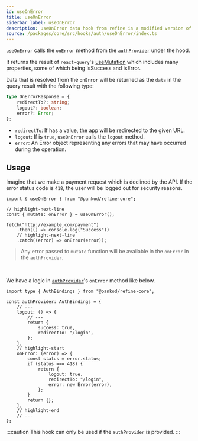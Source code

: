 ```yaml
---
id: useOnError
title: useOnError
siderbar_label: useOnError
description: useOnError data hook from refine is a modified version of react-query's useMutation for create mutations
source: /packages/core/src/hooks/auth/useOnError/index.ts
---
```


`useOnError` calls the `onError` method from the [`authProvider`](/api-reference/core/providers/auth-provider.md) under the hood.

It returns the result of `react-query`'s [useMutation](https://react-query.tanstack.com/reference/useMutation) which includes many properties, some of which being isSuccess and isError.

Data that is resolved from the `onError` will be returned as the `data` in the query result with the following type:

```ts
type OnErrorResponse = {
    redirectTo?: string;
    logout?: boolean;
    error?: Error;
};
```

-   `redirectTo`: If has a value, the app will be redirected to the given URL.
-   `logout`: If is `true`, `useOnError` calls the `logout` method.
-   `error`: An Error object representing any errors that may have occurred during the operation.

## Usage

Imagine that we make a payment request which is declined by the API. If the error status code is `418`, the user will be logged out for security reasons.

```tsx
import { useOnError } from "@pankod/refine-core";

// highlight-next-line
const { mutate: onError } = useOnError();

fetch("http://example.com/payment")
    .then(() => console.log("Success"))
    // highlight-next-line
    .catch((error) => onError(error));
```

> Any error passed to `mutate` function will be available in the `onError` in the `authProvider`.

<br />

We have a logic in [`authProvider`](/api-reference/core/providers/auth-provider.md)'s `onError` method like below.

```tsx
import type { AuthBindings } from "@pankod/refine-core";

const authProvider: AuthBindings = {
    // ---
    logout: () => {
        // ---
        return {
            success: true,
            redirectTo: "/login",
        };
    },
    // highlight-start
    onError: (error) => {
        const status = error.status;
        if (status === 418) {
            return {
                logout: true,
                redirectTo: "/login",
                error: new Error(error),
            };
        }
        return {};
    },
    // highlight-end
    // ---
};
```

:::caution
This hook can only be used if the `authProvider` is provided.
:::
